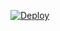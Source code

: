 [![Deploy](https://www.herokucdn.com/deploy/button.svg)](https://heroku.com/deploy?template=https://github.com/SFQAQ/sshwifty-heroku/)
